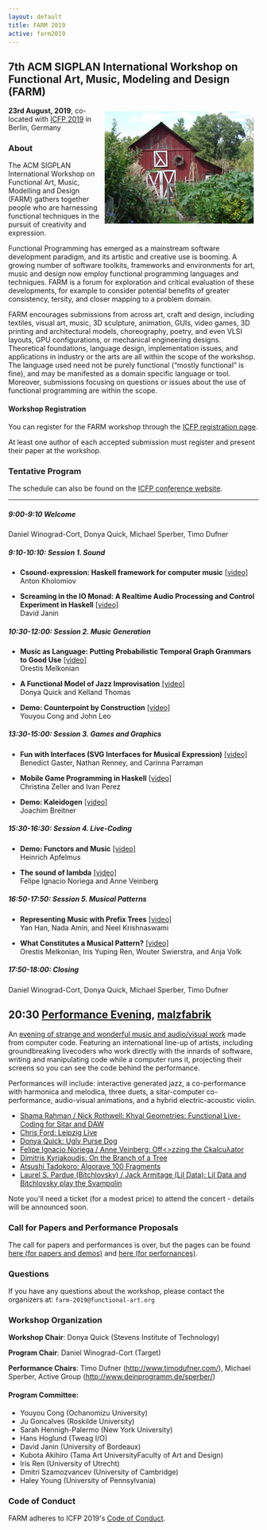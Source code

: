 ```yaml
---
layout: default
title: FARM 2019
active: farm2019
---
```


## 7th ACM SIGPLAN International Workshop on Functional Art, Music, Modeling and Design (FARM)

<img src="/files/farm-lambda-small.jpg" style="float: right; margin: 10px;" />

**23rd August, 2019**, co-located with
[ICFP 2019](https://icfp19.sigplan.org/) in Berlin, Germany

### About

The ACM SIGPLAN International Workshop on Functional Art, Music,
Modelling and Design (FARM) gathers together people who are harnessing
functional techniques in the pursuit of creativity and expression.

Functional Programming has emerged as a mainstream software
development paradigm, and its artistic and creative use is booming. A
growing number of software toolkits, frameworks and environments for
art, music and design now employ functional programming languages and
techniques. FARM is a forum for exploration and critical evaluation of
these developments, for example to consider potential benefits of
greater consistency, tersity, and closer mapping to a problem domain.

FARM encourages submissions from across art, craft and design,
including textiles, visual art, music, 3D sculpture, animation, GUIs,
video games, 3D printing and architectural models, choreography,
poetry, and even VLSI layouts, GPU configurations, or mechanical
engineering designs. Theoretical foundations, language design,
implementation issues, and applications in industry or the arts are
all within the scope of the workshop. The language used need not be
purely functional (“mostly functional” is fine), and may be manifested
as a domain specific language or tool. Moreover, submissions focusing
on questions or issues about the use of functional programming are
within the scope.


#### Workshop Registration

You can register for the FARM workshop through
the
[ICFP registration page](http://icfp19.sigplan.org/attending/registration).

At least one author of each accepted submission must register and present their paper at the workshop.


### Tentative Program

The schedule can also be found on the
[ICFP conference website](https://icfp19.sigplan.org/home/farm-2019#program).

-------

##### 9:00-9:10 Welcome

  Daniel Winograd-Cort, Donya Quick, Michael Sperber, Timo Dufner

##### 9:10-10:10: Session 1. Sound

* **Csound-expression: Haskell framework for computer music** <a href="https://youtu.be/jjOAINrXK-c">[video]</a><br/>
  Anton Kholomiov

* **Screaming in the IO Monad: A Realtime Audio Processing and Control Experiment in Haskell** <a href="https://youtu.be/-HM67q5IpA8">[video]</a><br/>
  David Janin

##### 10:30-12:00: Session 2. Music Generation

* **Music as Language: Putting Probabilistic Temporal Graph Grammars to Good Use** <a href="https://youtu.be/r8q5eeFHXIQ">[video]</a><br/>
  Orestis Melkonian

* **A Functional Model of Jazz Improvisation** <a href="https://youtu.be/4BlERw-J5kc">[video]</a><br/>
  Donya Quick and Kelland Thomas

* **Demo: Counterpoint by Construction** <a href="https://youtu.be/2VAxSvG9n0A">[video]</a><br/>
  Youyou Cong and John Leo

##### 13:30-15:00: Session 3. Games and Graphics

* **Fun with Interfaces (SVG Interfaces for Musical Expression)** <a href="https://youtu.be/nOFMN5g2GTg">[video]</a><br/>
  Benedict Gaster, Nathan Renney, and Carinna Parraman

* **Mobile Game Programming in Haskell** <a href="https://youtu.be/WXXmBi4TC3o">[video]</a><br/>
  Christina Zeller and Ivan Perez

* **Demo: Kaleidogen** <a href="https://youtu.be/ScAcoSPCqqQ">[video]</a><br/>
  Joachim Breitner

##### 15:30-16:30: Session 4. Live-Coding

* **Demo: Functors and Music** <a href="https://youtu.be/2zh8KfdlgJ8">[video]</a><br/>
  Heinrich Apfelmus

* **The sound of lambda** <a href="https://youtu.be/tRR9KsB5a1g">[video]</a><br/>
  Felipe Ignacio Noriega and Anne Veinberg

##### 16:50-17:50: Session 5. Musical Patterns

* **Representing Music with Prefix Trees** <a href="https://youtu.be/ZqumKZ3E-JQ">[video]</a><br/>
  Yan Han, Nada Amin, and Neel Krishnaswami

* **What Constitutes a Musical Pattern?** <a href="https://youtu.be/vSjBnHnmndg">[video]</a><br/>
  Orestis Melkonian, Iris Yuping Ren, Wouter Swierstra, and Anja Volk

##### 17:50-18:00: Closing

  Daniel Winograd-Cort, Donya Quick, Michael Sperber, Timo Dufner

## 20:30 [Performance Evening](performance.html), [malzfabrik](http://www.malzfabrik.de/)

An [evening of strange and wonderful music and audio/visual work](performance.html) made
from computer code. Featuring an international line-up of artists,
including groundbreaking livecoders who work directly with the innards
of software, writing and manipulating code while a computer runs it,
projecting their screens so you can see the code behind the
performance.

Performances will include: interactive generated jazz, a co-performance
with harmonica and melodica, three duets, a sitar-computer
co-performance, audio-visual animations, and a hybrid electric-acoustic
violin.

- [Shama Rahman / Nick Rothwell: Khyal Geometries: Functional Live-Coding for Sitar and DAW](performance.html#rahmanrothwell)
- [Chris Ford: Leipzig Live](performance.html#ford)
- [Donya Quick: Ugly Purse Dog](performance.html#quick)
- [Felipe Ignacio Noriega / Anne Veinberg: Off<>zzing the Ckalcuλator](performance.html#noriegaveinberg)
- [Dimitris Kyriakoudis: On the Branch of a Tree](performance.html#kyriakoudis)
- [Atsushi Tadokoro: Algorave 100 Fragments](performance.html#tadokoro)
- [Laurel S. Pardue (Bitchlovsky) / Jack Armitage (Lil Data): Lil Data and Bitchlovsky play the Svampolin](performance.html#parduearmitage)

Note you'll need a ticket (for a modest price) to attend the concert -
details will be announced soon.

### Call for Papers and Performance Proposals

The call for papers and performances is over, but the pages can be found
[here (for papers and demos)](cfp.html)
and [here (for perfornances)](call-for-performances.html).

### Questions

If you have any questions about the workshop, please contact the organizers
at: `farm-2019@functional-art.org`

### Workshop Organization

**Workshop Chair**: Donya Quick (Stevens Institute of Technology)

**Program Chair**: Daniel Winograd-Cort (Target)

**Performance Chairs**: Timo Dufner (http://www.timodufner.com/),
Michael Sperber, Active Group (http://www.deinprogramm.de/sperber/)

#### Program Committee:

* Youyou Cong (Ochanomizu University)
* Ju Goncalves (Roskilde University)
* Sarah Hennigh-Palermo (New York University)
* Hans Hoglund (Tweag I/O)
* David Janin (University of Bordeaux)
* Kubota Akihiro (Tama Art UniversityFaculty of Art and Design)
* Iris Ren (University of Utrecht)
* Dmitri Szamozvancev (University of Cambridge)
* Haley Young (University of Pennsylvania)

### Code of Conduct

FARM adheres to ICFP 2019's
[Code of Conduct](http://icfp19.sigplan.org/attending/code-of-conduct).
